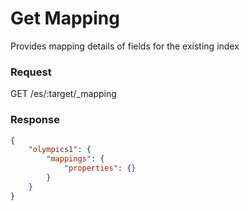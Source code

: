 # Get Mapping

Provides mapping details of fields for the existing index


### Request

GET /es/:target/_mapping

### Response

```json
{
    "olympics1": {
        "mappings": {
            "properties": {}
        }
    }
}
```
